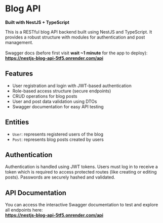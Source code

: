 # Blog API

**Built with NestJS + TypeScript**

This is a RESTful blog API backend built using NestJS and TypeScript. It provides a robust structure with modules for authentication and post management.
</br></br>Swagger docs (before first visit **wait ~1 minute** for the app to deploy):  
**https://nestjs-blog-api-5tf5.onrender.com/api**


## Features

- User registration and login with JWT-based authentication  
- Role-based access structure (secure endpoints)  
- CRUD operations for blog posts  
- User and post data validation using DTOs  
- Swagger documentation for easy API testing  

## Entities

- `User`: represents registered users of the blog  
- `Post`: represents blog posts created by users  

## Authentication

Authentication is handled using JWT tokens. Users must log in to receive a token which is required to access protected routes (like creating or editing posts). Passwords are securely hashed and validated.

## API Documentation

You can access the interactive Swagger documentation to test and explore all endpoints here:  
**https://nestjs-blog-api-5tf5.onrender.com/api**
